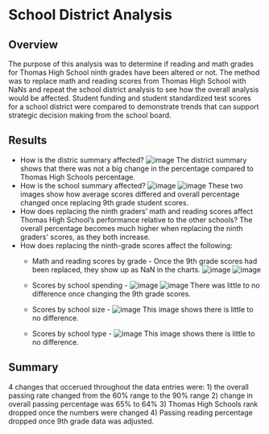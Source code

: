 # School District Analysis
## Overview
  The purpose of this analysis was to determine if reading and math grades for Thomas High School ninth grades have been altered or not. The method was to replace math and reading scores from Thomas High School with NaNs and repeat the school district analysis to see how the overall analysis would be affected. Student funding and student standardized test scores for a school district were compared to demonstrate trends that can support strategic decision making from the school board.
## Results
  * How is the distric summary affected? ![image](https://user-images.githubusercontent.com/100812515/161454612-6a2ac7ec-70cd-4368-b5c6-e646011689af.png)
    The district summary shows that there was not a big change in the percentage compared to Thomas High Schools percentage.
  * How is the school summary affected? ![image](https://user-images.githubusercontent.com/100812515/161459671-d0741fcc-dfb7-4ade-ae7f-c2cc3d513af1.png)
![image](https://user-images.githubusercontent.com/100812515/161459726-30afd08f-7902-4ef5-b46f-4c3483786824.png)
  These two images show how average scores differed and overall percentage changed once replacing 9th grade student scores.
  * How does replacing the ninth graders’ math and reading scores affect Thomas High School’s performance relative to the other schools? The overall percentage becomes much higher when replacing the ninth graders' scores, as they both increase. 
  * How does replacing the ninth-grade scores affect the following:
      * Math and reading scores by grade - Once the 9th grade scores had been replaced, they show up as NaN in the charts.
      ![image](https://user-images.githubusercontent.com/100812515/161460590-899b0407-bc41-4fd6-be12-bc35c2b602eb.png)
![image](https://user-images.githubusercontent.com/100812515/161460603-9f52e4df-647f-4b1f-98d8-e16cbe483573.png)

      * Scores by school spending - ![image](https://user-images.githubusercontent.com/100812515/161460752-cebd4809-4321-4f21-b488-91dc6e2aa6a7.png)
![image](https://user-images.githubusercontent.com/100812515/161460764-20d28c3a-1dbc-491b-ae16-16c9c03f301e.png)
      There was little to no difference once changing the 9th grade scores.
      * Scores by school size - ![image](https://user-images.githubusercontent.com/100812515/161460954-956c8ce3-a372-4c69-bc30-ebe577013f9d.png)
      This image shows there is little to no difference.
      * Scores by school type - ![image](https://user-images.githubusercontent.com/100812515/161461028-7905a8d8-a291-401c-87ba-d65643023a16.png)
       This image shows there is little to no difference.
## Summary
  4 changes that occerued throughout the data entries were:
     1) the overall passing rate changed from the 60% range to the 90% range
     2) change in overall passing percentage was 65% to 64%
     3) Thomas High Schools rank dropped once the numbers were changed
     4) Passing reading percentage dropped once 9th grade data was adjusted.
    
